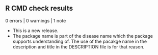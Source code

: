 ## R CMD check results

0 errors | 0 warnings | 1 note

* This is a new release.
* The package name is part of the disease name which the package supports
  understanding of.  The use of the pacakge name in the description and title in
  the DESCRIPTION file is for that reason.
